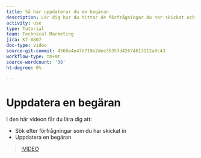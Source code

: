 ```yaml
---
title: Så här uppdaterar du en begäran
description: Lär dig hur du hittar de förfrågningar du har skickat och gör en uppdatering av dessa förfrågningar.
activity: use
type: Tutorial
team: Technical Marketing
jira: KT-8807
doc-type: video
source-git-commit: 4568e4e47b719e2dee35357d42674613112a9c43
workflow-type: tm+mt
source-wordcount: '38'
ht-degree: 0%

---
```


# Uppdatera en begäran

I den här videon får du lära dig att:

* Sök efter förfrågningar som du har skickat in
* Uppdatera en begäran

>[!VIDEO](https://video.tv.adobe.com/v/336091/?quality=12&learn=on&enablevpops)

<!--
Guide
Update a work request
-->